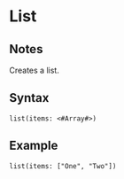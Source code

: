 # List

## Notes
Creates a list.

## Syntax

```
list(items: <#Array#>)
```

## Example
```
list(items: ["One", "Two"])
```